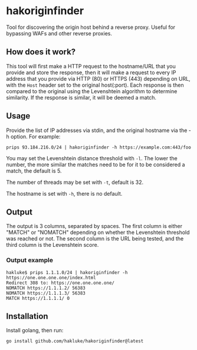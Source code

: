 # hakoriginfinder

Tool for discovering the origin host behind a reverse proxy. Useful for bypassing WAFs and other reverse proxies.

## How does it work?

This tool will first make a HTTP request to the hostname/URL that you provide and store the response, then it will make a request to every IP address that you provide via HTTP (80) or HTTPS (443) depending on URL, with the `Host` header set to the original host(:port). Each response is then compared to the original using the Levenshtein algorithm to determine similarity. If the response is similar, it will be deemed a match.

## Usage

Provide the list of IP addresses via stdin, and the original hostname via the -h option. For example:

```
prips 93.184.216.0/24 | hakoriginfinder -h https://example.com:443/foo
```

You may set the Levenshtein distance threshold with `-l`. The lower the number, the more similar the matches need to be for it to be considered a match, the default is 5.

The number of threads may be set with `-t`, default is 32.

The hostname is set with `-h`, there is no default.

## Output

The output is 3 columns, separated by spaces. The first column is either "MATCH" or "NOMATCH" depending on whether the Levenshtein threshold was reached or not. The second column is the URL being tested, and the third column is the Levenshtein score.

### Output example

```
hakluke$ prips 1.1.1.0/24 | hakoriginfinder -h https://one.one.one.one/index.html
Redirect 308 to: https://one.one.one.one/
NOMATCH https://1.1.1.2/ 56383
NOMATCH https://1.1.1.3/ 56383
MATCH https://1.1.1.1/ 0
```

## Installation

Install golang, then run:

```
go install github.com/hakluke/hakoriginfinder@latest
```
